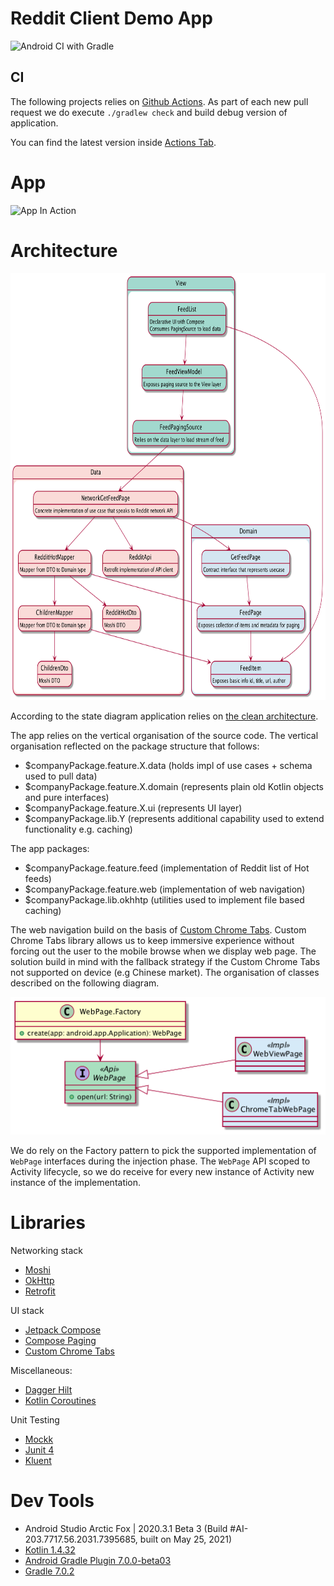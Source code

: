 # Reddit Client Demo App

![Android CI with Gradle](https://github.com/tomkoptel/yetanotherreddit/workflows/Android%20CI%20with%20Gradle/badge.svg)

## CI
The following projects relies on [Github Actions](https://github.com/features/actions).
As part of each new pull request we do execute `./gradlew check` and build debug version of application.

You can find the latest version inside [Actions Tab](https://github.com/tomkoptel/sliide-task/actions).

# App
<img src="https://github.com/tomkoptel/yetanotherreddit/blob/develop/app.gif?raw=true" width="432px" height="768px" alt="App In Action"/>

# Architecture
<img src="./docs/pics/architecture.png" width="755px" height="683px" alt="App Architecture"/>

According to the state diagram application relies on [the clean architecture](https://www.freecodecamp.org/news/a-quick-introduction-to-clean-architecture-990c014448d2/).

The app relies on the vertical organisation of the source code.
The vertical organisation reflected on the package structure that follows:

- $companyPackage.feature.X.data (holds impl of use cases + schema used to pull data)
- $companyPackage.feature.X.domain (represents plain old Kotlin objects and pure interfaces)
- $companyPackage.feature.X.ui (represents UI layer)
- $companyPackage.lib.Y (represents additional capability used to extend functionality e.g. caching)

The app packages:

- $companyPackage.feature.feed (implementation of Reddit list of Hot feeds)
- $companyPackage.feature.web (implementation of web navigation)
- $companyPackage.lib.okhhtp (utilities used to implement file based caching)

The web navigation build on the basis of [Custom Chrome Tabs](https://developer.chrome.com/docs/android/custom-tabs/overview/).
Custom Chrome Tabs library allows us to keep immersive experience without forcing out the user to
the mobile browse when we display web page.
The solution build in mind with the fallback strategy if the Custom Chrome Tabs not supported on device (e.g Chinese market).
The organisation of classes described on the following diagram.

<img src="./docs/pics/web.png" width="508px" height="220px" alt="Web Architecture"/>

We do rely on the Factory pattern to pick the supported implementation of `WebPage` interfaces during the injection phase.
The `WebPage` API scoped to Activity lifecycle, so we do receive for every new instance of Activity new instance of the implementation.

# Libraries
Networking stack
- [Moshi](https://github.com/square/moshi)
- [OkHttp](https://square.github.io/okhttp/)
- [Retrofit](https://square.github.io/retrofit/)

UI stack
- [Jetpack Compose](https://developer.android.com/jetpack/compose)
- [Compose Paging](https://developer.android.com/jetpack/androidx/releases/paging)
- [Custom Chrome Tabs](https://developer.chrome.com/docs/android/custom-tabs/overview/)

Miscellaneous:
- [Dagger Hilt](https://dagger.dev/hilt/)
- [Kotlin Coroutines](https://developer.android.com/kotlin/coroutines)

Unit Testing
- [Mockk](https://github.com/mockk/mockk)
- [Junit 4](https://junit.org/junit4/)
- [Kluent](https://github.com/MarkusAmshove/Kluent)

# Dev Tools
- Android Studio Arctic Fox | 2020.3.1 Beta 3 (Build #AI-203.7717.56.2031.7395685, built on May 25, 2021)
- [Kotlin 1.4.32](https://github.com/JetBrains/kotlin/releases/tag/v1.4.31)
- [Android Gradle Plugin 7.0.0-beta03](https://developer.android.com/studio/releases/gradle-plugin)
- [Gradle 7.0.2](https://gradle.org/releases/)
